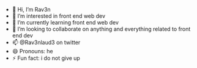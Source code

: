 - 👋 Hi, I’m Rav3n
- 👀 I’m interested in front end web dev
- 🌱 I’m currently learning front end web dev
- 💞️ I’m looking to collaborate on anything and everything related to front end dev
- 📫 @Rav3nlaud3 on twitter
- 😄 Pronouns: he
- ⚡ Fun fact: i do not give up

<!---
Evoxravenlaude/Evoxravenlaude is a ✨ special ✨ repository because its `README.md` (this file) appears on your GitHub profile.
You can click the Preview link to take a look at your changes.
--->

